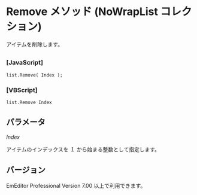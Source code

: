 # Remove メソッド (NoWrapList コレクション)

アイテムを削除します。

## 

### \[JavaScript\]

```
list.Remove( Index );
```

### \[VBScript\]

```
list.Remove Index
```

## パラメータ

_Index_

アイテムのインデックスを １ から始まる整数として指定します。

## バージョン

EmEditor Professional Version 7.00 以上で利用できます。
